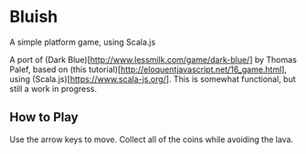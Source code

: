 Bluish
======

A simple platform game, using Scala.js

A port of (Dark Blue)[http://www.lessmilk.com/game/dark-blue/] by Thomas Palef, based on (this tutorial)[http://eloquentjavascript.net/16_game.html], using (Scala.js)[https://www.scala-js.org/]. This is somewhat functional, but still a work in progress.

How to Play
-----------

Use the arrow keys to move. Collect all of the coins while avoiding the lava.

